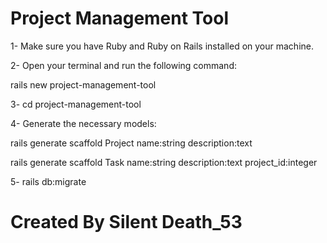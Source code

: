 # Project Management Tool
1- Make sure you have Ruby and Ruby on Rails installed on your machine.

2- Open your terminal and run the following command:

rails new project-management-tool


3- cd project-management-tool

4- Generate the necessary models:

rails generate scaffold Project name:string description:text

rails generate scaffold Task name:string description:text project_id:integer

5- rails db:migrate

# Created By Silent Death_53
